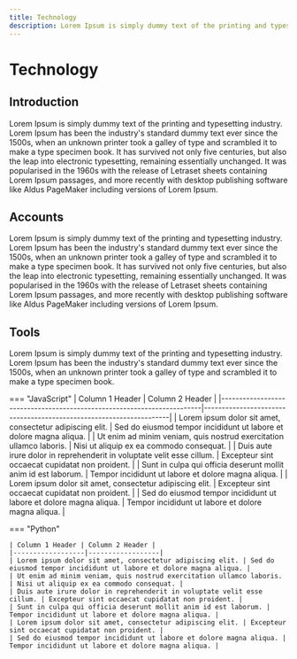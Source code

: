 ```yaml
---
title: Technology
description: Lorem Ipsum is simply dummy text of the printing and typesetting industry. Lorem Ipsum has been the industry's standard dummy text ever since the 1500s.
---
```


# Technology

## Introduction

Lorem Ipsum is simply dummy text of the printing and typesetting industry. Lorem Ipsum has been the industry's standard dummy text ever since the 1500s, when an unknown printer took a galley of type and scrambled it to make a type specimen book. It has survived not only five centuries, but also the leap into electronic typesetting, remaining essentially unchanged. It was popularised in the 1960s with the release of Letraset sheets containing Lorem Ipsum passages, and more recently with desktop publishing software like Aldus PageMaker including versions of Lorem Ipsum.

## Accounts

Lorem Ipsum is simply dummy text of the printing and typesetting industry. Lorem Ipsum has been the industry's standard dummy text ever since the 1500s, when an unknown printer took a galley of type and scrambled it to make a type specimen book. It has survived not only five centuries, but also the leap into electronic typesetting, remaining essentially unchanged. It was popularised in the 1960s with the release of Letraset sheets containing Lorem Ipsum passages, and more recently with desktop publishing software like Aldus PageMaker including versions of Lorem Ipsum.

## Tools

Lorem Ipsum is simply dummy text of the printing and typesetting industry. Lorem Ipsum has been the industry's standard dummy text ever since the 1500s, when an unknown printer took a galley of type and scrambled it to make a type specimen book.

=== "JavaScript"
    | Column 1 Header                                                        | Column 2 Header                                                    |
    |------------------------------------------------------------------------|--------------------------------------------------------------------|
    | Lorem ipsum dolor sit amet, consectetur adipiscing elit.               | Sed do eiusmod tempor incididunt ut labore et dolore magna aliqua. |
    | Ut enim ad minim veniam, quis nostrud exercitation ullamco laboris.    | Nisi ut aliquip ex ea commodo consequat.                           |
    | Duis aute irure dolor in reprehenderit in voluptate velit esse cillum. | Excepteur sint occaecat cupidatat non proident.                    |
    | Sunt in culpa qui officia deserunt mollit anim id est laborum.         | Tempor incididunt ut labore et dolore magna aliqua.                |
    | Lorem ipsum dolor sit amet, consectetur adipiscing elit.               | Excepteur sint occaecat cupidatat non proident.                    |
    | Sed do eiusmod tempor incididunt ut labore et dolore magna aliqua.     | Tempor incididunt ut labore et dolore magna aliqua.                |

=== "Python"

    | Column 1 Header | Column 2 Header |
    |------------------|------------------|
    | Lorem ipsum dolor sit amet, consectetur adipiscing elit. | Sed do eiusmod tempor incididunt ut labore et dolore magna aliqua. |
    | Ut enim ad minim veniam, quis nostrud exercitation ullamco laboris. | Nisi ut aliquip ex ea commodo consequat. |
    | Duis aute irure dolor in reprehenderit in voluptate velit esse cillum. | Excepteur sint occaecat cupidatat non proident. |
    | Sunt in culpa qui officia deserunt mollit anim id est laborum. | Tempor incididunt ut labore et dolore magna aliqua. |
    | Lorem ipsum dolor sit amet, consectetur adipiscing elit. | Excepteur sint occaecat cupidatat non proident. |
    | Sed do eiusmod tempor incididunt ut labore et dolore magna aliqua. | Tempor incididunt ut labore et dolore magna aliqua. |
